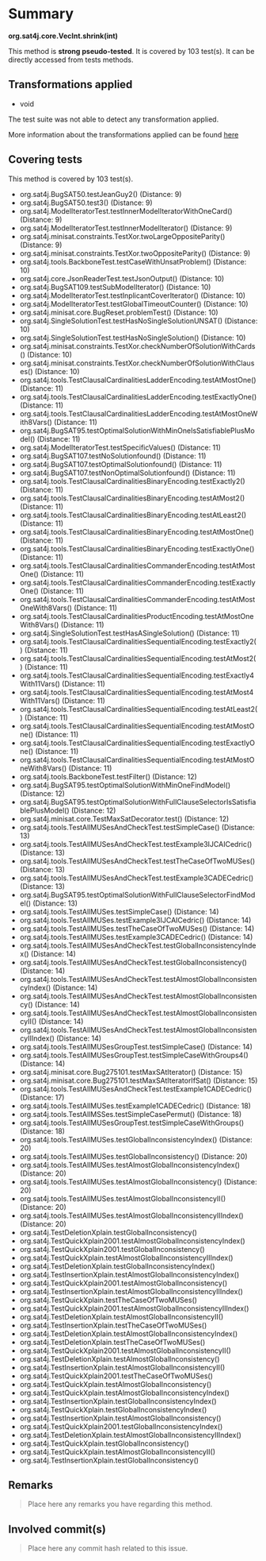 # Summary
**org.sat4j.core.VecInt.shrink(int)**

This method is **strong pseudo-tested**.
It is covered by 103 test(s). It can be directly accessed from tests methods.


## Transformations applied

- void


The test suite was not able to detect any transformation applied.

More information about the transformations applied can be found [here](https://github.com/STAMP-project/pitest-descartes)

## Covering tests
This method is covered by 103 test(s).
* org.sat4j.BugSAT50.testJeanGuy2() (Distance: 9)
* org.sat4j.BugSAT50.test3() (Distance: 9)
* org.sat4j.ModelIteratorTest.testInnerModelIteratorWithOneCard() (Distance: 9)
* org.sat4j.ModelIteratorTest.testInnerModelIterator() (Distance: 9)
* org.sat4j.minisat.constraints.TestXor.twoLargeOppositeParity() (Distance: 9)
* org.sat4j.minisat.constraints.TestXor.twoOppositeParity() (Distance: 9)
* org.sat4j.tools.BackboneTest.testCaseWithUnsatProblem() (Distance: 10)
* org.sat4j.core.JsonReaderTest.testJsonOutput() (Distance: 10)
* org.sat4j.BugSAT109.testSubModelIterator() (Distance: 10)
* org.sat4j.ModelIteratorTest.testInplicantCoverIterator() (Distance: 10)
* org.sat4j.ModelIteratorTest.testGlobalTimeoutCounter() (Distance: 10)
* org.sat4j.minisat.core.BugReset.problemTest() (Distance: 10)
* org.sat4j.SingleSolutionTest.testHasNoSingleSolutionUNSAT() (Distance: 10)
* org.sat4j.SingleSolutionTest.testHasNoSingleSolution() (Distance: 10)
* org.sat4j.minisat.constraints.TestXor.checkNumberOfSolutionWithCards() (Distance: 10)
* org.sat4j.minisat.constraints.TestXor.checkNumberOfSolutionWithClauses() (Distance: 10)
* org.sat4j.tools.TestClausalCardinalitiesLadderEncoding.testAtMostOne() (Distance: 11)
* org.sat4j.tools.TestClausalCardinalitiesLadderEncoding.testExactlyOne() (Distance: 11)
* org.sat4j.tools.TestClausalCardinalitiesLadderEncoding.testAtMostOneWith8Vars() (Distance: 11)
* org.sat4j.BugSAT95.testOptimalSolutionWithMinOneIsSatisfiablePlusModel() (Distance: 11)
* org.sat4j.ModelIteratorTest.testSpecificValues() (Distance: 11)
* org.sat4j.BugSAT107.testNoSolutionfound() (Distance: 11)
* org.sat4j.BugSAT107.testOptimalSolutionfound() (Distance: 11)
* org.sat4j.BugSAT107.testNonOptimalSolutionfound() (Distance: 11)
* org.sat4j.tools.TestClausalCardinalitiesBinaryEncoding.testExactly2() (Distance: 11)
* org.sat4j.tools.TestClausalCardinalitiesBinaryEncoding.testAtMost2() (Distance: 11)
* org.sat4j.tools.TestClausalCardinalitiesBinaryEncoding.testAtLeast2() (Distance: 11)
* org.sat4j.tools.TestClausalCardinalitiesBinaryEncoding.testAtMostOne() (Distance: 11)
* org.sat4j.tools.TestClausalCardinalitiesBinaryEncoding.testExactlyOne() (Distance: 11)
* org.sat4j.tools.TestClausalCardinalitiesCommanderEncoding.testAtMostOne() (Distance: 11)
* org.sat4j.tools.TestClausalCardinalitiesCommanderEncoding.testExactlyOne() (Distance: 11)
* org.sat4j.tools.TestClausalCardinalitiesCommanderEncoding.testAtMostOneWith8Vars() (Distance: 11)
* org.sat4j.tools.TestClausalCardinalitiesProductEncoding.testAtMostOneWith8Vars() (Distance: 11)
* org.sat4j.SingleSolutionTest.testHasASingleSolution() (Distance: 11)
* org.sat4j.tools.TestClausalCardinalitiesSequentialEncoding.testExactly2() (Distance: 11)
* org.sat4j.tools.TestClausalCardinalitiesSequentialEncoding.testAtMost2() (Distance: 11)
* org.sat4j.tools.TestClausalCardinalitiesSequentialEncoding.testExactly4With11Vars() (Distance: 11)
* org.sat4j.tools.TestClausalCardinalitiesSequentialEncoding.testAtMost4With11Vars() (Distance: 11)
* org.sat4j.tools.TestClausalCardinalitiesSequentialEncoding.testAtLeast2() (Distance: 11)
* org.sat4j.tools.TestClausalCardinalitiesSequentialEncoding.testAtMostOne() (Distance: 11)
* org.sat4j.tools.TestClausalCardinalitiesSequentialEncoding.testExactlyOne() (Distance: 11)
* org.sat4j.tools.TestClausalCardinalitiesSequentialEncoding.testAtMostOneWith8Vars() (Distance: 11)
* org.sat4j.tools.BackboneTest.testFilter() (Distance: 12)
* org.sat4j.BugSAT95.testOptimalSolutionWithMinOneFindModel() (Distance: 12)
* org.sat4j.BugSAT95.testOptimalSolutionWithFullClauseSelectorIsSatisfiablePlusModel() (Distance: 12)
* org.sat4j.minisat.core.TestMaxSatDecorator.test() (Distance: 12)
* org.sat4j.tools.TestAllMUSesAndCheckTest.testSimpleCase() (Distance: 13)
* org.sat4j.tools.TestAllMUSesAndCheckTest.testExample3IJCAICedric() (Distance: 13)
* org.sat4j.tools.TestAllMUSesAndCheckTest.testTheCaseOfTwoMUSes() (Distance: 13)
* org.sat4j.tools.TestAllMUSesAndCheckTest.testExample3CADECedric() (Distance: 13)
* org.sat4j.BugSAT95.testOptimalSolutionWithFullClauseSelectorFindModel() (Distance: 13)
* org.sat4j.tools.TestAllMUSes.testSimpleCase() (Distance: 14)
* org.sat4j.tools.TestAllMUSes.testExample3IJCAICedric() (Distance: 14)
* org.sat4j.tools.TestAllMUSes.testTheCaseOfTwoMUSes() (Distance: 14)
* org.sat4j.tools.TestAllMUSes.testExample3CADECedric() (Distance: 14)
* org.sat4j.tools.TestAllMUSesAndCheckTest.testGlobalInconsistencyIndex() (Distance: 14)
* org.sat4j.tools.TestAllMUSesAndCheckTest.testGlobalInconsistency() (Distance: 14)
* org.sat4j.tools.TestAllMUSesAndCheckTest.testAlmostGlobalInconsistencyIndex() (Distance: 14)
* org.sat4j.tools.TestAllMUSesAndCheckTest.testAlmostGlobalInconsistency() (Distance: 14)
* org.sat4j.tools.TestAllMUSesAndCheckTest.testAlmostGlobalInconsistencyII() (Distance: 14)
* org.sat4j.tools.TestAllMUSesAndCheckTest.testAlmostGlobalInconsistencyIIIndex() (Distance: 14)
* org.sat4j.tools.TestAllMUSesGroupTest.testSimpleCase() (Distance: 14)
* org.sat4j.tools.TestAllMUSesGroupTest.testSimpleCaseWithGroups4() (Distance: 14)
* org.sat4j.minisat.core.Bug275101.testMaxSAtIterator() (Distance: 15)
* org.sat4j.minisat.core.Bug275101.testMaxSAtIteratorIfSat() (Distance: 15)
* org.sat4j.tools.TestAllMUSesAndCheckTest.testExample1CADECedric() (Distance: 17)
* org.sat4j.tools.TestAllMUSes.testExample1CADECedric() (Distance: 18)
* org.sat4j.tools.TestAllMSSes.testSimpleCasePermut() (Distance: 18)
* org.sat4j.tools.TestAllMUSesGroupTest.testSimpleCaseWithGroups() (Distance: 18)
* org.sat4j.tools.TestAllMUSes.testGlobalInconsistencyIndex() (Distance: 20)
* org.sat4j.tools.TestAllMUSes.testGlobalInconsistency() (Distance: 20)
* org.sat4j.tools.TestAllMUSes.testAlmostGlobalInconsistencyIndex() (Distance: 20)
* org.sat4j.tools.TestAllMUSes.testAlmostGlobalInconsistency() (Distance: 20)
* org.sat4j.tools.TestAllMUSes.testAlmostGlobalInconsistencyII() (Distance: 20)
* org.sat4j.tools.TestAllMUSes.testAlmostGlobalInconsistencyIIIndex() (Distance: 20)
* org.sat4j.TestDeletionXplain.testGlobalInconsistency()
* org.sat4j.TestQuickXplain2001.testAlmostGlobalInconsistencyIndex()
* org.sat4j.TestQuickXplain2001.testGlobalInconsistency()
* org.sat4j.TestQuickXplain.testAlmostGlobalInconsistencyIIIndex()
* org.sat4j.TestDeletionXplain.testGlobalInconsistencyIndex()
* org.sat4j.TestInsertionXplain.testAlmostGlobalInconsistencyIndex()
* org.sat4j.TestQuickXplain2001.testAlmostGlobalInconsistency()
* org.sat4j.TestInsertionXplain.testAlmostGlobalInconsistencyIIIndex()
* org.sat4j.TestQuickXplain.testTheCaseOfTwoMUSes()
* org.sat4j.TestQuickXplain2001.testAlmostGlobalInconsistencyIIIndex()
* org.sat4j.TestDeletionXplain.testAlmostGlobalInconsistencyII()
* org.sat4j.TestInsertionXplain.testTheCaseOfTwoMUSes()
* org.sat4j.TestDeletionXplain.testAlmostGlobalInconsistencyIndex()
* org.sat4j.TestDeletionXplain.testTheCaseOfTwoMUSes()
* org.sat4j.TestQuickXplain2001.testAlmostGlobalInconsistencyII()
* org.sat4j.TestDeletionXplain.testAlmostGlobalInconsistency()
* org.sat4j.TestInsertionXplain.testAlmostGlobalInconsistencyII()
* org.sat4j.TestQuickXplain2001.testTheCaseOfTwoMUSes()
* org.sat4j.TestQuickXplain.testAlmostGlobalInconsistency()
* org.sat4j.TestQuickXplain.testAlmostGlobalInconsistencyIndex()
* org.sat4j.TestInsertionXplain.testGlobalInconsistencyIndex()
* org.sat4j.TestQuickXplain.testGlobalInconsistencyIndex()
* org.sat4j.TestInsertionXplain.testAlmostGlobalInconsistency()
* org.sat4j.TestQuickXplain2001.testGlobalInconsistencyIndex()
* org.sat4j.TestDeletionXplain.testAlmostGlobalInconsistencyIIIndex()
* org.sat4j.TestQuickXplain.testGlobalInconsistency()
* org.sat4j.TestQuickXplain.testAlmostGlobalInconsistencyII()
* org.sat4j.TestInsertionXplain.testGlobalInconsistency()


## Remarks
> Place here any remarks you have regarding this method.

## Involved commit(s)

> Place here any commit hash related to this issue.
